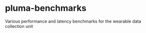 # pluma-benchmarks

Various performance and latency benchmarks for the wearable data collection unit